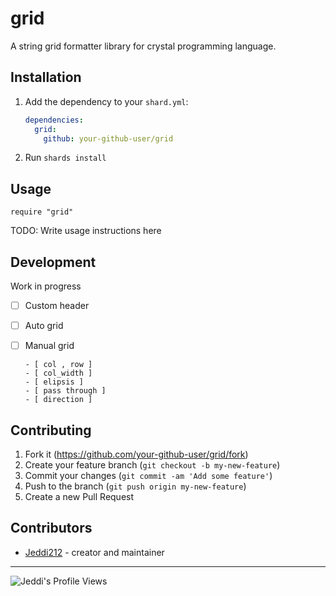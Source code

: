 # grid

A string grid formatter library for crystal programming language.

## Installation

1. Add the dependency to your `shard.yml`:

   ```yaml
   dependencies:
     grid:
       github: your-github-user/grid
   ```

2. Run `shards install`

## Usage

```crystal
require "grid"
```

TODO: Write usage instructions here

## Development

Work in progress
- [ ] Custom header
- [ ] Auto grid
- [ ] Manual grid 

      - [ col , row ] 
      - [ col_width ]
      - [ elipsis ]
      - [ pass through ]
      - [ direction ]

## Contributing

1. Fork it (<https://github.com/your-github-user/grid/fork>)
2. Create your feature branch (`git checkout -b my-new-feature`)
3. Commit your changes (`git commit -am 'Add some feature'`)
4. Push to the branch (`git push origin my-new-feature`)
5. Create a new Pull Request

## Contributors

- [Jeddi212](https://github.com/your-github-user) - creator and maintainer

<hr>

![Jeddi's Profile Views](https://api.visitorbadge.io/api/visitors?path=https%3A%2F%2Fgithub.com%2FJeddi212&countColor=%23fce775&style=flat-square)
